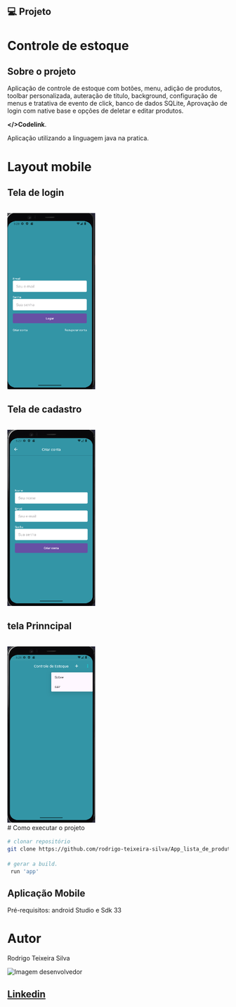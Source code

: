
## 💻 Projeto

# Controle de estoque

## Sobre o projeto

Aplicação de controle de estoque com botões, menu, adição de produtos, toolbar personalizada, auteração de titulo, background, configuração de menus e tratativa de evento de click, banco de dados SQLite, Aprovação de login com native base e opções de deletar e editar produtos.

 **</>Codelink**.

Aplicação utilizando a linguagem java na pratica.

# Layout mobile

## Tela de login
<br>
<img src="app/src/main/java/com/example/controledeprodutos/assets/Tela de login.png" width="200px" height="400px"/>
<br>

## Tela de cadastro
<br>
<img src="app/src/main/java/com/example/controledeprodutos/assets/Tela de cadastro.png" width="200px" height="400px"/>
<br>

## tela Prinncipal
<br>
<img src="app/src/main/java/com/example/controledeprodutos/assets/Tela principal.png" width="200px" height="400px"/>
<br>
# Como executar o projeto

```bash
# clonar repositório
git clone https://github.com/rodrigo-teixeira-silva/App_lista_de_produtos.git

# gerar a build.
 run 'app'
```
## Aplicação Mobile
Pré-requisitos: android Studio e Sdk 33 

# Autor

Rodrigo Teixeira Silva

<img style = "width:200px" src="https://github.com/rodrigo-teixeira-silva.png" alt="Imagem desenvolvedor" >

## [Linkedin](https://www.linkedin.com/in/rodrigo-teixeira-silva/)


